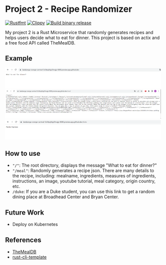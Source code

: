 # Project 2 - Recipe Randomizer
[![Rustfmt](https://github.com/nogibjj/kate-proj2/actions/workflows/rustfmt.yml/badge.svg)](https://github.com/nogibjj/kate-proj2/actions/workflows/rustfmt.yml)
[![Clippy](https://github.com/nogibjj/kate-proj2/actions/workflows/lint.yml/badge.svg)](https://github.com/nogibjj/kate-proj2/actions/workflows/lint.yml)
[![Build binary release](https://github.com/nogibjj/kate-proj2/actions/workflows/release.yml/badge.svg)](https://github.com/nogibjj/kate-proj2/actions/workflows/release.yml)

My project 2 is a Rust Microservice that randomly generates recipes and helps users decide what to eat for dinner. This project is based on actix and a free food API called TheMealDB.

## Example
![/](0.png "/")
![/meal](1.png "/meal")
![/duke](2.png "/duke")

## How to use
* `"/"`: The root directory, displays the message "What to eat for dinner?"
* `"/meal"`: Randomly generates a recipe json. There are many details to the recipe, including: mealname, ingredients, measures of ingredients, instructions, an image, youtube tutorial, meal category, origin country, etc.
* `/duke`: If you are a Duke student, you can use this link to get a random dining place at Broadhead Center and Bryan Center.

## Future Work
* Deploy on Kubernetes

## References
* [TheMealDB](https://www.themealdb.com/)
* [rust-cli-template](https://github.com/kbknapp/rust-cli-template)
